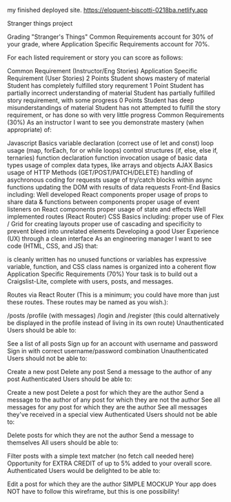 my finished deployed site. https://eloquent-biscotti-0218ba.netlify.app

Stranger things project

Grading "Stranger's Things" Common Requirements account for 30% of your grade, where Application Specific Requirements account for 70%.

For each listed requirement or story you can score as follows:

Common Requirement (Instructor/Eng Stories) Application Specific Requirement (User Stories) 2 Points Student shows mastery of material Student has completely fulfilled story requrement 1 Point Student has partially incorrect understanding of material Student has partially fulfilled story requirement, with some progress 0 Points Student has deep misunderstandings of material Student has not attempted to fulfill the story requirement, or has done so with very little progress Common Requirements (30%) As an instructor I want to see you demonstrate mastery (when appropriate) of:

Javascript Basics variable declaration (correct use of let and const) loop usage (map, forEach, for or while loops) control structures (if, else, else if, ternaries) function declaration function invocation usage of basic data types usage of complex data types, like arrays and objects AJAX Basics usage of HTTP Methods (GET/POST/PATCH/DELETE) handling of asychronous coding for requests usage of try/catch blocks within async functions updating the DOM with results of data requests Front-End Basics including: Well developed React components proper usage of props to share data & functions between components proper usage of event listeners on React components proper usage of state and effects Well implemented routes (React Router) CSS Basics including: proper use of Flex / Grid for creating layouts proper use of cascading and specificity to prevent bleed into unrelated elements Developing a good User Experience (UX) through a clean interface As an engineering manager I want to see code (HTML, CSS, and JS) that:

is cleanly written has no unused functions or variables has expressive variable, function, and CSS class names is organized into a coherent flow Application Specific Requirements (70%) Your task is to build out a Craigslist-Lite, complete with users, posts, and messages.

Routes via React Router (This is a minimum; you could have more than just these routes. These routes may be named as you wish.):

/posts /profile (with messages) /login and /register (this could alternatively be displayed in the profile instead of living in its own route) Unauthenticated Users should be able to:

See a list of all posts Sign up for an account with username and password Sign in with correct username/password combination Unauthenticated Users should not be able to:

Create a new post Delete any post Send a message to the author of any post Authenticated Users should be able to:

Create a new post Delete a post for which they are the author Send a message to the author of any post for which they are not the author See all messages for any post for which they are the author See all messages they've received in a special view Authenticated Users should not be able to:

Delete posts for which they are not the author Send a message to themselves All users should be able to:

Filter posts with a simple text matcher (no fetch call needed here) Opportunity for EXTRA CREDIT of up to 5% added to your overall score. Authenticated Users would be delighted to be able to:

Edit a post for which they are the author SIMPLE MOCKUP Your app does NOT have to follow this wireframe, but this is one possibility!
